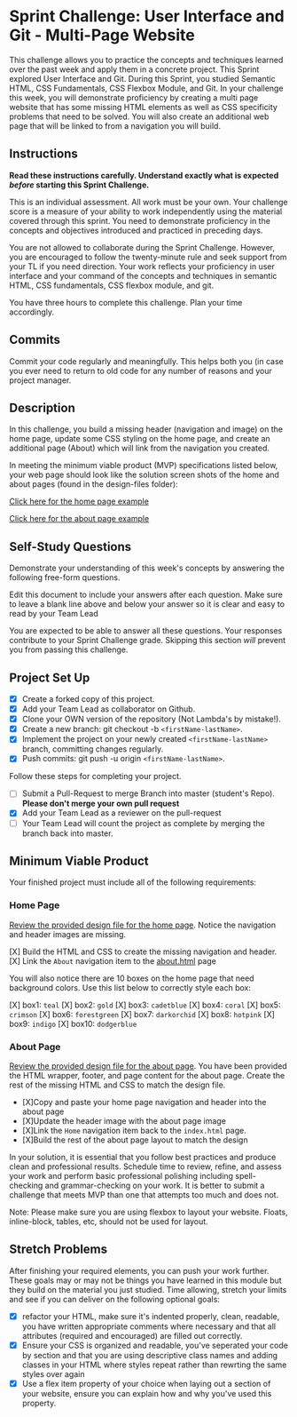 # Sprint Challenge: User Interface and Git - Multi-Page Website

This challenge allows you to practice the concepts and techniques learned over the past week and apply them in a concrete project. This Sprint explored User Interface and Git. During this Sprint, you studied Semantic HTML, CSS Fundamentals, CSS Flexbox Module, and Git. In your challenge this week, you will demonstrate proficiency by creating a multi page website that has some missing HTML elements as well as CSS specificity problems that need to be solved.  You will also create an additional web page that will be linked to from a navigation you will build.

## Instructions

**Read these instructions carefully. Understand exactly what is expected _before_ starting this Sprint Challenge.**

This is an individual assessment. All work must be your own. Your challenge score is a measure of your ability to work independently using the material covered through this sprint. You need to demonstrate proficiency in the concepts and objectives introduced and practiced in preceding days.

You are not allowed to collaborate during the Sprint Challenge. However, you are encouraged to follow the twenty-minute rule and seek support from your TL if you need direction. Your work reflects your proficiency in user interface and your command of the concepts and techniques in semantic HTML, CSS fundamentals, CSS flexbox module, and git.

You have three hours to complete this challenge. Plan your time accordingly.

## Commits

Commit your code regularly and meaningfully. This helps both you (in case you ever need to return to old code for any number of reasons and your project manager.

## Description

In this challenge, you build a missing header (navigation and image) on the home page, update some CSS styling on the home page, and create an additional page (About) which will link from the navigation you created.

In meeting the minimum viable product (MVP) specifications listed below, your web page should look like the solution screen shots of the home and about pages (found in the design-files folder):

[Click here for the home page example](https://tk-assets.lambdaschool.com/39a49225-8ac9-43da-aa90-514fd60ae99a_sprint-challenge-ui-home-example.png)

[Click here for the about page example](https://tk-assets.lambdaschool.com/ede1bb1a-63ff-4801-8c02-3efa2f603190_sprint-challenge-ui-about-example.png)

## Self-Study Questions

Demonstrate your understanding of this week's concepts by answering the following free-form questions.

Edit this document to include your answers after each question. Make sure to leave a blank line above and below your answer so it is clear and easy to read by your Team Lead

<!-- PLEASE SEE IMPORTED TXT FILE IN Q&A FOLDER -->   

You are expected to be able to answer all these questions. Your responses contribute to your Sprint Challenge grade. Skipping this section *will* prevent you from passing this challenge.

## Project Set Up
 
- [X]  Create a forked copy of this project.
- [X]  Add your Team Lead as collaborator on Github.
- [X]  Clone your OWN version of the repository (Not Lambda's by mistake!).
- [X]  Create a new branch: git checkout -b `<firstName-lastName>`.
- [X]  Implement the project on your newly created `<firstName-lastName>` branch, committing changes regularly.
- [X]  Push commits: git push -u origin `<firstName-lastName>`.
 
Follow these steps for completing your project.
 
- [ ]  Submit a Pull-Request to merge <firstName-lastName> Branch into master (student's  Repo). **Please don't merge your own pull request**
- [X]  Add your Team Lead as a reviewer on the pull-request
- [ ]  Your Team Lead will count the project as complete by merging the branch back into master.
 
## Minimum Viable Product

Your finished project must include all of the following requirements:

### Home Page

[Review the provided design file for the home page](design-files/home.png).  Notice the navigation and header images are missing.

[X] Build the HTML and CSS to create the missing navigation and header.
[X] Link the `About` navigation item to the [about.html](about.html) page

You will also notice there are 10 boxes on the home page that need background colors.  Use this list below to correctly style each box:

[X] box1: `teal`
[X] box2: `gold`
[X] box3: `cadetblue`
[X] box4: `coral`
[X] box5: `crimson`
[X] box6: `forestgreen`
[X] box7: `darkorchid`
[X] box8: `hotpink`
[X] box9: `indigo`
[X] box10: `dodgerblue`

### About Page
 
[Review the provided design file for the about page](design-files/about.png). You have been provided the HTML wrapper, footer, and page content for the about page. Create the rest of the missing HTML and CSS to match the design file.
 
* [X]Copy and paste your home page navigation and header into the about page
* [X]Update the header image with the about page image
* [X]Link the `Home` navigation item back to the `index.html` page.
* [X]Build the rest of the about page layout to match the design

In your solution, it is essential that you follow best practices and produce clean and professional results. Schedule time to review, refine, and assess your work and perform basic professional polishing including spell-checking and grammar-checking on your work. It is better to submit a challenge that meets MVP than one that attempts too much and does not.

Note: Please make sure you are using flexbox to layout your website. Floats, inline-block, tables, etc, should not be used for layout. 

## Stretch Problems

After finishing your required elements, you can push your work further. These goals may or may not be things you have learned in this module but they build on the material you just studied. Time allowing, stretch your limits and see if you can deliver on the following optional goals:

* [X] refactor your HTML, make sure it's indented properly, clean, readable, you have written appropriate comments where necessary and that all attributes (required and encouraged) are filled out correctly.  
* [X] Ensure your CSS is organized and readable, you've seperated your code by section and that you are using descriptive class names and adding classes in your HTML where styles repeat rather than rewrting the same styles over again
* [X] Use a flex item property of your choice when laying out a section of your website, ensure you can explain how and why you've used this property.
